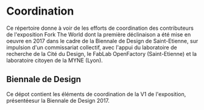 # Coordination

Ce répertoire donne à voir de les efforts de coordination des contributeurs de l'exposition Fork The World dont la première déclinaison a été mise en oeuvre en 2017 dans le cadre de la Biennale de Design de Saint-Etienne, sur impulsion d'un commissariat collectif, avec l'appui du laboratoire de recherche de la Cité du Design, le FabLab OpenFactory (Saint-Etienne) et la laboratoire citoyen de la MYNE (Lyon).

## Biennale de Design

Ce dépot contient les éléments de coordination de la V1 de l'exposition, présentéesur la Biennale de Design 2017. 



